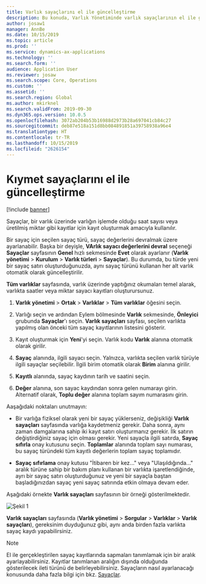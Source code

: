 ```yaml
---
title: Varlık sayaçlarını el ile güncelleştirme
description: Bu konuda, Varlık Yönetiminde varlık sayaçlarının el ile güncelleştirilmesi açıklanmaktadır.
author: josaw1
manager: AnnBe
ms.date: 10/15/2019
ms.topic: article
ms.prod: ''
ms.service: dynamics-ax-applications
ms.technology: ''
ms.search.form: ''
audience: Application User
ms.reviewer: josaw
ms.search.scope: Core, Operations
ms.custom: ''
ms.assetid: ''
ms.search.region: Global
ms.author: mkirknel
ms.search.validFrom: 2019-09-30
ms.dyn365.ops.version: 10.0.5
ms.openlocfilehash: 3072ab204b53b16988d2973b28a697041cb84c27
ms.sourcegitcommit: deb87e518a151d8bb084891851a39758938a96e4
ms.translationtype: HT
ms.contentlocale: tr-TR
ms.lasthandoff: 10/15/2019
ms.locfileid: "2626154"
---
```

# <a name="manual-update-of-asset-counters"></a>Kıymet sayaçlarını el ile güncelleştirme

[!include [banner](../../includes/banner.md)]



Sayaçlar, bir varlık üzerinde varlığın işlemde olduğu saat sayısı veya üretilmiş miktar gibi kayıtlar için kayıt oluşturmak amacıyla kullanılır.

Bir sayaç için seçilen sayaç türü, sayaç değerlerini devralmak üzere ayarlanabilir. Başka bir deyişle, **VArlık sayacı değerlerini devral** seçeneği **Sayaçlar** sayfasının **Genel** hızlı sekmesinde **Evet** olarak ayarlanır (**Varlık yönetimi** > **Kurulum** > **Varlık türleri** > **Sayaçlar**). Bu durumda, bu türde yeni bir sayaç satırı oluşturduğunuzda, aynı sayaç türünü kullanan her alt varlık otomatik olarak güncelleştirilir.

**Tüm varlıklar** sayfasında, varlık üzerinde yaptığınız okumaları temel alarak, varlıkta saatler veya miktar sayacı kayıtları oluşturursunuz.

1. **Varlık yönetimi** > **Ortak** > **Varlıklar** > **Tüm varlıklar** öğesini seçin.

2. Varlığı seçin ve ardından Eylem bölmesinde **Varlık** sekmesinde, **Önleyici** grubunda **Sayaçlar**'ı seçin. **Varlık sayaçları** sayfası, seçilen varlıkta yapılmış olan önceki tüm sayaç kayıtlarının listesini gösterir.

3. Kayıt oluşturmak için **Yeni**'yi seçin. Varlık kodu **Varlık** alanına otomatik olarak girilir.

4. **Sayaç** alanında, ilgili sayacı seçin. Yalnızca, varlıkta seçilen varlık türüyle ilgili sayaçlar seçilebilir. İlgili birim otomatik olarak **Birim** alanına girilir.

5. **Kayıtlı** alanında, sayaç kaydının tarih ve saatini seçin.

6. **Değer** alanına, son sayac kaydından sonra gelen numarayı girin. Alternatif olarak, **Toplu değer** alanına toplam sayım numarasını girin.

Aaşağıdaki noktaları unutmayın:

- Bir varlığa fiziksel olarak yeni bir sayaç yüklerseniz, değişikliği **Varlık sayaçları** sayfasında varlığa kaydetmeniz gerekir. Daha sonra, aynı zaman damgalarına sahip iki kayıt satırı oluşturmanız gerekir. İlk satırın değiştirdiğiniz sayaç için olması gerekir. Yeni sayaçla ilgili satırda, **Sayaç sıfırla** onay kutusunu seçin. **Toplamlar** alanında toplam sayı numarası, bu sayaç türündeki tüm kayıtlı değerlerin toplam sayaç toplamıdır.

- **Sayaç sıfırlama** onay kutusu "İtibaren bir kez..." veya "Ulaşıldığında..." aralık türüne sahip bir bakım planı kullanan bir varlıkta işaretlendiğinde, ayrı bir sayaç satırı oluşturduğunuz ve yeni bir sayaçla baştan başladığınızdan sayaç yeni sayaç satırında etkin olmaya devam eder.

Aşağıdaki örnekte **Varlık sayaçları** sayfasının bir örneği gösterilmektedir.

![Şekil 1](media/11-work-orders.png)

**Varlık sayaçları** sayfasında (**Varlık yönetimi** > **Sorgular** > **Varlıklar** > **Varlık sayaçları**), gereksinim duyduğunuz gibi, aynı anda birden fazla varlıkta sayaç kaydı yapabilirsiniz.

>[!NOTE]
>El ile gerçekleştirilen sayaç kayıtlarında sapmaları tanımlamak için bir aralık ayarlayabilirsiniz. Kayıtlar tanımlanan aralığın dışında olduğunda gösterilecek ileti türünü de belirleyebilirsiniz. Sayaçların nasıl ayarlanacağı konusunda daha fazla bilgi için bkz. [Sayaçlar](../setup-for-objects/counters.md).

